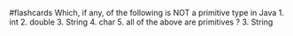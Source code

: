 #flashcards
Which, if any, of the following is NOT a primitive type in Java
	1. int
	2. double
	3. String
	4. char
	5. all of the above are primitives
?
3. String
<!--SR:!2022-10-06,3,250-->
